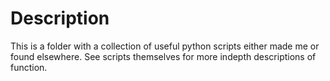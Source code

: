 # Description #
This is a folder with a collection of useful python scripts either made me or found elsewhere. See scripts themselves for more indepth descriptions of function. 
